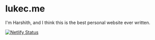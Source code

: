 # lukec.me

I'm Harshith, and I think this is the best personal website ever written.

[![Netlify Status](https://api.netlify.com/api/v1/badges/410b9507-2cc2-4266-839a-a590490d4fc8/deploy-status)](https://app.netlify.com/sites/lukec/deploys)
